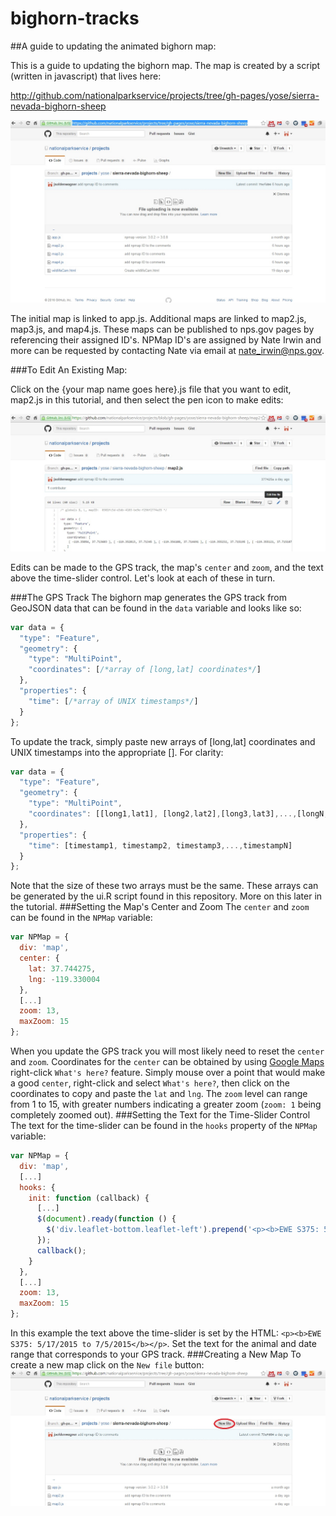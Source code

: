# bighorn-tracks
##A guide to updating the animated bighorn map:

This is a guide to updating the bighorn map.  The map is created by a script (written in javascript) that lives here:
  
http://github.com/nationalparkservice/projects/tree/gh-pages/yose/sierra-nevada-bighorn-sheep
  
![](screenshots/mapScripts.jpg)
  
The initial map is linked to app.js. Additional maps are linked to map2.js, map3.js, and map4.js. 
These maps can be published to nps.gov pages by referencing their assigned ID's. NPMap ID's are assigned by Nate Irwin and more can be requested by contacting Nate via email at nate_irwin@nps.gov.
  
###To Edit An Existing Map: 

Click on the {your map name goes here}.js file that you want to edit, map2.js in this tutorial, and then select 
the pen icon to make edits:

![](screenshots/editJavascript.jpg)

Edits can be made to the GPS track, the map's `center` and `zoom`, and the text above the time-slider control. 
Let's look at each of these in turn.

###The GPS Track
The bighorn map generates the GPS track from GeoJSON data that can be found in the `data` variable and looks like so:
```javascript
var data = {
  "type": "Feature",
  "geometry": {
    "type": "MultiPoint",
    "coordinates": [/*array of [long,lat] coordinates*/]
  },
  "properties": {
    "time": [/*array of UNIX timestamps*/]
  }
};
```
To update the track, simply paste new arrays of [long,lat] coordinates and UNIX timestamps into the appropriate [].
For clarity:
```javascript
var data = {
  "type": "Feature",
  "geometry": {
    "type": "MultiPoint",
    "coordinates": [[long1,lat1], [long2,lat2],[long3,lat3],...,[longN,latN]]
  },
  "properties": {
    "time": [timestamp1, timestamp2, timestamp3,...,timestampN]
  }
};
```
Note that the size of these two arrays must be the same.  These arrays can be generated by the ui.R script found in this repository.
More on this later in the tutorial.
###Setting the Map's Center and Zoom
The `center` and `zoom` can be found in the `NPMap` variable:
```javascript
var NPMap = {
  div: 'map',
  center: {
    lat: 37.744275,
    lng: -119.330004
  },
  [...]
  zoom: 13,
  maxZoom: 15
};
```
When you update the GPS track you will most likely need to reset the `center` and `zoom`.  Coordinates for the `center` can be obtained by using [Google Maps](https://www.google.com/maps) right-click `What's here?` feature. Simply mouse over a point that would make a good `center`, right-click and select `What's here?`, then click on the coordinates to copy and paste the `lat` and `lng`. 
The `zoom` level can range from 1 to 15, with greater numbers indicating a greater zoom (`zoom: 1` being completely zoomed out).
###Setting the Text for the Time-Slider Control
The text for the time-slider can be found in the `hooks` property of the `NPMap` variable:
```javascript
var NPMap = {
  div: 'map',
  [...]
  hooks: {
    init: function (callback) {
      [...]
      $(document).ready(function () {
        $('div.leaflet-bottom.leaflet-left').prepend('<p><b>EWE S375: 5/17/2015 to 7/5/2015</b></p>');
      });
      callback();
    }
  },
  [...]
  zoom: 13,
  maxZoom: 15
};
```
In this example the text above the time-slider is set by the HTML: `<p><b>EWE S375: 5/17/2015 to 7/5/2015</b></p>`.
Set the text for the animal and date range that corresponds to your GPS track.
###Creating a New Map
To create a new map click on the `New file` button:
![](screenshots/newFile.jpg)


